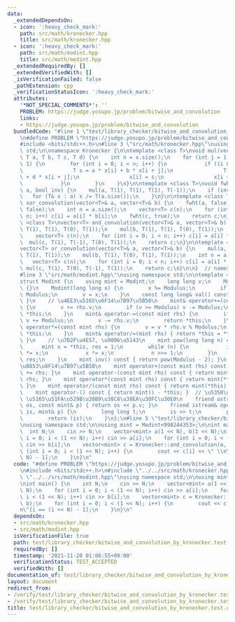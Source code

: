 ```yaml
---
data:
  _extendedDependsOn:
  - icon: ':heavy_check_mark:'
    path: src/math/kronecker.hpp
    title: src/math/kronecker.hpp
  - icon: ':heavy_check_mark:'
    path: src/math/modint.hpp
    title: src/math/modint.hpp
  _extendedRequiredBy: []
  _extendedVerifiedWith: []
  _isVerificationFailed: false
  _pathExtension: cpp
  _verificationStatusIcon: ':heavy_check_mark:'
  attributes:
    '*NOT_SPECIAL_COMMENTS*': ''
    PROBLEM: https://judge.yosupo.jp/problem/bitwise_and_convolution
    links:
    - https://judge.yosupo.jp/problem/bitwise_and_convolution
  bundledCode: "#line 1 \"test/library_checker/bitwise_and_convolution_by_kronecker.test.cpp\"\
    \n#define PROBLEM \"https://judge.yosupo.jp/problem/bitwise_and_convolution\"\n\
    #include <bits/stdc++.h>\n#line 3 \"src/math/kronecker.hpp\"\nusing namespace\
    \ std;\n\nnamespace Kronecker {\n\ntemplate <class T>\nvoid mul(vector<T>& x,\
    \ T a, T b, T c, T d) {\n    int n = x.size();\n    for (int j = 1; j < n; j <<=\
    \ 1) {\n        for (int i = 0; i < n; i++) {\n            if ((i & j) == 0) {\n\
    \                T s = a * x[i] + b * x[i + j];\n                T t = c * x[i]\
    \ + d * x[i + j];\n                x[i] = s;\n                x[i + j] = t;\n\
    \            }\n        }\n    }\n}\n\ntemplate <class T>\nvoid fwht(vector<T>&\
    \ a, bool inv) {\n    mul(a, T(1), T(1), T(1), T(-1));\n    if (inv) {\n     \
    \   for (T& x : a) x /= T(a.size());\n    }\n}\n\ntemplate <class T>\nvector<T>\
    \ xor_convolution(vector<T>& a, vector<T>& b) {\n    fwht(a, false);\n    fwht(b,\
    \ false);\n    int n = a.size();\n    vector<T> c(n);\n    for (int i = 0; i <\
    \ n; i++) c[i] = a[i] * b[i];\n    fwht(c, true);\n    return c;\n}\n\ntemplate\
    \ <class T>\nvector<T> and_convolution(vector<T>& a, vector<T>& b) {\n    mul(a,\
    \ T(1), T(1), T(0), T(1));\n    mul(b, T(1), T(1), T(0), T(1));\n    int n = a.size();\n\
    \    vector<T> c(n);\n    for (int i = 0; i < n; i++) c[i] = a[i] * b[i];\n  \
    \  mul(c, T(1), T(-1), T(0), T(1));\n    return c;\n}\n\ntemplate <class T>\n\
    vector<T> or_convolution(vector<T>& a, vector<T>& b) {\n    mul(a, T(1), T(0),\
    \ T(1), T(1));\n    mul(b, T(1), T(0), T(1), T(1));\n    int n = a.size();\n \
    \   vector<T> c(n);\n    for (int i = 0; i < n; i++) c[i] = a[i] * b[i];\n   \
    \ mul(c, T(1), T(0), T(-1), T(1));\n    return c;\n}\n\n}  // namespace Kronecker\n\
    #line 3 \"src/math/modint.hpp\"\nusing namespace std;\n\ntemplate <int64_t Modulus>\n\
    struct Modint {\n    using mint = Modint;\n    long long v;\n    Modint() : v(0)\
    \ {}\n    Modint(long long x) {\n        x %= Modulus;\n        if (x < 0) x +=\
    \ Modulus;\n        v = x;\n    }\n    const long long& val() const { return v;\
    \ }\n    // \u4EE3\u5165\u6F14\u7B97\u5B50\n    mint& operator+=(const mint rhs)\
    \ {\n        v += rhs.v;\n        if (v >= Modulus) v -= Modulus;\n        return\
    \ *this;\n    }\n    mint& operator-=(const mint rhs) {\n        if (v < rhs.v)\
    \ v += Modulus;\n        v -= rhs.v;\n        return *this;\n    }\n    mint&\
    \ operator*=(const mint rhs) {\n        v = v * rhs.v % Modulus;\n        return\
    \ *this;\n    }\n    mint& operator/=(mint rhs) { return *this = *this * rhs.inv();\
    \ }\n    // \u7D2F\u4E57, \u9006\u5143\n    mint pow(long long n) const {\n  \
    \      mint x = *this, res = 1;\n        while (n) {\n            if (n & 1) res\
    \ *= x;\n            x *= x;\n            n >>= 1;\n        }\n        return\
    \ res;\n    }\n    mint inv() const { return pow(Modulus - 2); }\n    // \u7B97\
    \u8853\u6F14\u7B97\u5B50\n    mint operator+(const mint rhs) const { return mint(*this)\
    \ += rhs; }\n    mint operator-(const mint rhs) const { return mint(*this) -=\
    \ rhs; }\n    mint operator*(const mint rhs) const { return mint(*this) *= rhs;\
    \ }\n    mint operator/(const mint rhs) const { return mint(*this) /= rhs; }\n\
    \    mint operator-() const { return mint() - *this; }  // \u5358\u9805\n    //\
    \ \u5165\u51FA\u529B\u30B9\u30C8\u30EA\u30FC\u30E0\n    friend ostream& operator<<(ostream&\
    \ os, const mint& p) { return os << p.v; }\n    friend istream& operator>>(istream&\
    \ is, mint& p) {\n        long long t;\n        is >> t;\n        p = mint(t);\n\
    \        return (is);\n    }\n};\n#line 5 \"test/library_checker/bitwise_and_convolution_by_kronecker.test.cpp\"\
    \nusing namespace std;\n\nusing mint = Modint<998244353>;\n\nint main() {\n  \
    \  int N;\n    cin >> N;\n    vector<mint> a(1 << N), b(1 << N);\n    for (int\
    \ i = 0; i < (1 << N); i++) cin >> a[i];\n    for (int i = 0; i < (1 << N); i++)\
    \ cin >> b[i];\n    vector<mint> c = Kronecker::and_convolution(a, b);\n    for\
    \ (int i = 0; i < (1 << N); i++) {\n        cout << c[i] << \" \\n\"[i == (1 <<\
    \ N) - 1];\n    }\n}\n"
  code: "#define PROBLEM \"https://judge.yosupo.jp/problem/bitwise_and_convolution\"\
    \n#include <bits/stdc++.h>\n#include \"../../src/math/kronecker.hpp\"\n#include\
    \ \"../../src/math/modint.hpp\"\nusing namespace std;\n\nusing mint = Modint<998244353>;\n\
    \nint main() {\n    int N;\n    cin >> N;\n    vector<mint> a(1 << N), b(1 <<\
    \ N);\n    for (int i = 0; i < (1 << N); i++) cin >> a[i];\n    for (int i = 0;\
    \ i < (1 << N); i++) cin >> b[i];\n    vector<mint> c = Kronecker::and_convolution(a,\
    \ b);\n    for (int i = 0; i < (1 << N); i++) {\n        cout << c[i] << \" \\\
    n\"[i == (1 << N) - 1];\n    }\n}\n"
  dependsOn:
  - src/math/kronecker.hpp
  - src/math/modint.hpp
  isVerificationFile: true
  path: test/library_checker/bitwise_and_convolution_by_kronecker.test.cpp
  requiredBy: []
  timestamp: '2021-11-20 01:06:55+09:00'
  verificationStatus: TEST_ACCEPTED
  verifiedWith: []
documentation_of: test/library_checker/bitwise_and_convolution_by_kronecker.test.cpp
layout: document
redirect_from:
- /verify/test/library_checker/bitwise_and_convolution_by_kronecker.test.cpp
- /verify/test/library_checker/bitwise_and_convolution_by_kronecker.test.cpp.html
title: test/library_checker/bitwise_and_convolution_by_kronecker.test.cpp
---
```


